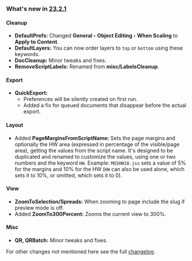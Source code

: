 ### What's new in [23.2.1](https://github.com/pchiorean/Indentz/releases/tag/23.2.1)

#### Cleanup

- **DefaultPrefs:** Changed **General ‣ Object Editing ‣ When Scaling** to **Apply to Content**.
- **DefaultLayers:** You can now order layers to `top` or `bottom` using these keywords.
- **DocCleanup:** Minor tweaks and fixes.
- **RemoveScriptLabels:** Renamed from **misc/LabelsCleanup**.

#### Export

- **QuickExport:**
  - Preferences will be silently created on first run.
  - Added a fix for queued documents that disappear before the actual export.

#### Layout

- Added **PageMarginsFromScriptName:** Sets the page margins and optionally the HW area (expressed in percentage of the visible/page area), getting the values from the script name. It's designed to be duplicated and renamed to customize the values, using one or two numbers and the keyword `HW`. Example: `MG5HW10.jsx` sets a value of 5% for the margins and 10% for the HW (`HW` can also be used alone, which sets it to 10%, or omitted, which sets it to 0).

#### View

- **ZoomToSelection/Spreads:** When zooming to page include the slug if preview mode is off.
- Added **ZoomTo300Percent:** Zooms the current view to 300%.

#### Misc

- **QR, QRBatch:** Minor tweaks and fixes.

For other changes not mentioned here see the full [changelog](CHANGELOG.md).
